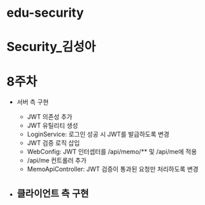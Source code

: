 # edu-security
# Security_김성아
# 8주차

* 서버 측 구현
    - JWT 의존성 추가
    - JWT 유틸리티 생성
    - LoginService: 로그인 성공 시 JWT를 발급하도록 변경
    - JWT 검증 로직 삽입
    - WebConfig: JWT 인터셉터를 /api/memo/** 및 /api/me에 적용
    - /api/me 컨트롤러 추가
    - MemoApiController: JWT 검증이 통과된 요청만 처리하도록 변경

* 클라이언트 측 구현
    -
